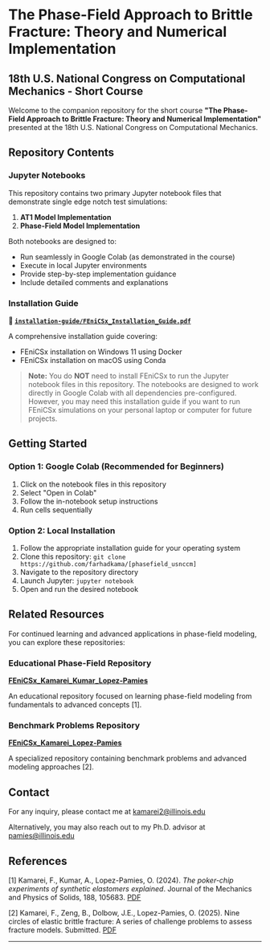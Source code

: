# The Phase-Field Approach to Brittle Fracture: Theory and Numerical Implementation

## 18th U.S. National Congress on Computational Mechanics - Short Course

Welcome to the companion repository for the short course **"The Phase-Field Approach to Brittle Fracture: Theory and Numerical Implementation"** presented at the 18th U.S. National Congress on Computational Mechanics.


## Repository Contents

### Jupyter Notebooks

This repository contains two primary Jupyter notebook files that demonstrate single edge notch test simulations:

1. **AT1 Model Implementation**
2. **Phase-Field Model Implementation**

Both notebooks are designed to:
- Run seamlessly in Google Colab (as demonstrated in the course)
- Execute in local Jupyter environments
- Provide step-by-step implementation guidance
- Include detailed comments and explanations

### Installation Guide

**📁 [`installation-guide/FEniCSx_Installation_Guide.pdf`](installation-guide/FEniCSx_Installation_Guide.pdf)**

A comprehensive installation guide covering:
- FEniCSx installation on Windows 11 using Docker
- FEniCSx installation on macOS using Conda


> **Note:** You do **NOT** need to install FEniCSx to run the Jupyter notebook files in this repository. The notebooks are designed to work directly in Google Colab with all dependencies pre-configured. However, you may need this installation guide if you want to run FEniCSx simulations on your personal laptop or computer for future projects.

## Getting Started

### Option 1: Google Colab (Recommended for Beginners)
1. Click on the notebook files in this repository
2. Select "Open in Colab" 
3. Follow the in-notebook setup instructions
4. Run cells sequentially

### Option 2: Local Installation
1. Follow the appropriate installation guide for your operating system
2. Clone this repository: `git clone https://github.com/farhadkama/[phasefield_usnccm]`
3. Navigate to the repository directory
4. Launch Jupyter: `jupyter notebook`
5. Open and run the desired notebook


## Related Resources

For continued learning and advanced applications in phase-field modeling, you can explore these repositories:

### Educational Phase-Field Repository 
**[FEniCSx_Kamarei_Kumar_Lopez-Pamies](https://github.com/farhadkama/FEniCSx_Kamarei_Kumar_Lopez-Pamies)**

An educational repository focused on learning phase-field modeling from fundamentals to advanced concepts [1].

###  Benchmark Problems Repository
**[FEniCSx_Kamarei_Lopez-Pamies](https://github.com/farhadkama/FEniCSx_Kamarei_Lopez-Pamies)**

A specialized repository containing benchmark problems and advanced modeling approaches [2].





##  Contact

For any inquiry, please contact me at [kamarei2@illinois.edu](mailto:kamarei2@illinois.edu)

Alternatively, you may also reach out to my Ph.D. advisor at [pamies@illinois.edu](mailto:pamies@illinois.edu)


##  References
[1] Kamarei, F., Kumar, A., Lopez-Pamies, O. (2024). *The poker-chip experiments of synthetic elastomers explained*. Journal of the Mechanics and Physics of Solids, 188, 105683. [PDF](http://pamies.cee.illinois.edu/Publications_files/JMPS2004b.pdf)

[2] Kamarei, F., Zeng, B., Dolbow, J.E., Lopez-Pamies, O. (2025). Nine circles of elastic brittle fracture: A series of challenge problems to assess fracture models. Submitted. [PDF](https://arxiv.org/pdf/2507.00266)



---
